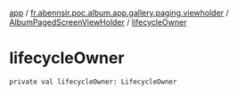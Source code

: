 [app](../../index.md) / [fr.abennsir.poc.album.app.gallery.paging.viewholder](../index.md) / [AlbumPagedScreenViewHolder](index.md) / [lifecycleOwner](./lifecycle-owner.md)

# lifecycleOwner

`private val lifecycleOwner: LifecycleOwner`